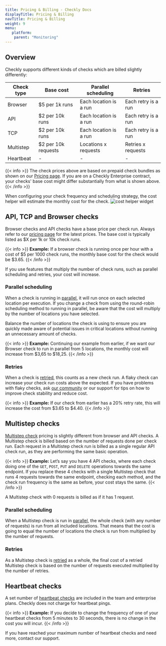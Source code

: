 ```yaml
---
title: Pricing & Billing - Checkly Docs
displayTitle: Pricing & Billing
navTitle: Pricing & Billing
weight: 9
menu:
   platform:
    parent: "Monitoring"
---
```


## Overview

Checkly supports different kinds of checks which are billed slightly differently:

| Check type | Base cost          | Parallel scheduling    | Retries             |
|------------|--------------------|------------------------|---------------------|
| Browser    | $5 per 1k runs     | Each location is a run | Each retry is a run |
| API        | $2 per 10k runs    | Each location is a run | Each retry is a run |
| TCP        | $2 per 10k runs    | Each location is a run | Each retry is a run |
| Multistep  | $2 per 10k requests| Locations x requests   | Retries x requests  |
| Heartbeat  | -                  | -                      | -                   |

{{< info >}}
The check prices above are based on prepaid check bundles as shown on our [Pricing page](https://www.checklyhq.com/pricing/). If you are on a Checkly Enterprise contract, your checks' base cost might differ substantially from what is shown above.
{{< /info >}}

When configuring your check frequency and scheduling strategy, the cost helper will estimate the monthly cost for the check.
<img class="screenshot-partial" alt="cost helper widget" src="/docs/images/monitoring/price-helper.png"/>


## API, TCP and Browser checks

Browser checks and API checks have a base price per check run. Always refer to our [pricing page](https://www.checklyhq.com/pricing/) for the latest prices. The base cost is typically listed as $X per 1k or 10k check runs.

{{< info >}}
**Example:** If a browser check is running once per hour with a cost of $5 per 1000 check runs, the monthly base cost for the check would be $3.65.
{{< /info >}}

If you use features that multiply the number of check runs, such as parallel scheduling and retries, your cost will increase.

### Parallel scheduling

When a check is running in [parallel](/docs/monitoring/global-locations/#parallel), it will run once on each selected location per execution. If you change a check from using the round-robin scheduling method to running in parallel, be aware that the cost will multiply by the number of locations you have selected.

Balance the number of locations the check is using to ensure you are quickly made aware of potential issues in critical locations without running an unnecessary amount of checks.

{{< info >}}
**Example:** Continuing our example from earlier, if we want our Browser check to run in parallel from 5 locations, the monthly cost will increase from $3,65 to $18,25.
{{< /info >}}

### Retries

When a check is [retried](/docs/alerting-and-retries/retries/), this counts as a new check run. A flaky check can increase your check run costs above the expected. If you have problems with flaky checks, ask [our community](https://www.checklyhq.com/slack/) or our support for tips on how to improve check stability and reduce cost.

{{< info >}}
**Example:** If our check from earlier has a 20% retry rate, this will increase the cost from $3.65 to $4.40.
{{< /info >}}

## Multistep checks

[Multistep check](/docs/multistep-checks/) pricing is slightly different from browser and API checks. A Multistep check is billed based on the number of requests done per check run. Each request in a Multistep check run is billed as a single regular API check run, as they are performing the same basic operation. 

{{< info >}}
**Example:** Let’s say you have 4 API checks, where each check doing one of the `GET`, `POST`, `PUT` and `DELETE` operations towards the same endpoint. If you replace these 4 checks with a single Multistep check that runs 4 requests towards the same endpoint, checking each method, and the check run frequency is the same as before, your cost stays the same.
{{< /info >}}

A Multistep check with 0 requests is billed as if it has 1 request.

### Parallel scheduling 

When a Multistep check is run in [parallel](/docs/monitoring/global-locations/#parallel), the whole check (with any number of requests) is run from all included locations. That means that the cost is going to equal the number of locations the check is run from multiplied by the number of requests.

### Retries

As a Multistep check is [retried](/docs/alerting-and-retries/retries/) as a whole, the final cost of a retried Multistep check is based on the number of requests executed multiplied by the number of retries.

## Heartbeat checks

A set number of [heartbeat checks](/docs/heartbeat-checks/) are included in the team and enterprise plans. Checkly does not charge for heartbeat pings. 

{{< info >}}
**Example:** If you decide to change the frequency of one of your heartbeat checks from 5 minutes to 30 seconds, there is no change in the cost you will incur.
{{< /info >}}

If you have reached your maximum number of heartbeat checks and need more, contact our support.